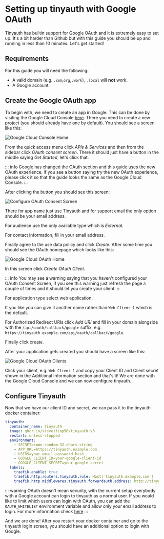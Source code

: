 # Setting up tinyauth with Google OAuth

Tinyauth has builtin support for Google OAuth and it is extremely easy to set up. It's a bit harder than Github but with this guide you should be up and running in less than 10 minutes. Let's get started!

## Requirements

For this guide you will need the following:

- A valid domain (e.g. `.com`,`org`,`.work`), `.local` will **not** work.
- A Google account.

## Create the Google OAuth app

To begin with, we need to create an app in Google. This can be done by visiting the Google Cloud Console [here](https://console.cloud.google.com/). There you need to create a new project (you should already have one by default). You should see a screen like this:

![Google Cloud Console Home](/screenshots/google-cloud-home.png)

From the quick access menu click _APIs & Services_ and then from the sidebar click _OAuth consent screen_. There it should just have a button in the middle saying _Get Started_, let's click that.

::: info
Google has changed the OAuth section and this guide uses the new OAuth experience. If you see a button saying try the new OAuth experience, please click it so that the guide looks the same as the Google Cloud Console.
:::

After clicking the button you should see this screen:

![Configure OAuth Consent Screen](/screenshots/google-cloud-oauth-configure.png)

There for app name just use Tinyauth and for support email the only option should be your email address.

For audience use the only available type which is _External_.

For contact information, fill in your email address.

Finally agree to the use data policy and click _Create_. After some time you should see the OAuth homepage which looks like this:

![Google Cloud OAuth Home](/screenshots/google-cloud-oauth-home.png)

In this screen click _Create OAuth Client_.

::: info
You may see a warning saying that you haven't configured your OAuth Consent Screen, if you see this warning just refresh the page a couple of times and it should let you create your client.
:::

For application type select web application.

If you like you can give it another name rather than `Web Client 1` which is the default.

For Authorized Redirect URIs click _Add URI_ and fill in your domain alongside with the `/api/oauth/callback/google` suffix, e.g. `https://tinyauth.example.com/api/oauth/callback/google`.

Finally click create.

After your application gets created you should have a screen like this:

![Google Cloud OAuth Clients](/screenshots/google-cloud-oauth-created.png)

Click your client, e.g. `Web Client 1` and copy your Client ID and Client secret shown in the Additional Information section and that's it! We are done with the Google Cloud Console and we can now configure tinyauth.

## Configure Tinyauth

Now that we have our client ID and secret, we can pass it to the tinyauth docker container:

```yaml
tinyauth:
  container_name: tinyauth
  image: ghcr.io/steveiliop56/tinyauth:v3
  restart: unless-stopped
  environment:
    - SECRET=some-random-32-chars-string
    - APP_URL=https://tinyauth.example.com
    - USERS=your-email-password-hash
    - GOOGLE_CLIENT_ID=your-google-client-id
    - GOOGLE_CLIENT_SECRET=your-google-secret
  labels:
    traefik.enable: true
    traefik.http.routers.tinyauth.rule: Host(`tinyauth.example.com`)
    traefik.http.middlewares.tinyauth.forwardauth.address: http://tinyauth:3000/api/auth/traefik
```

::: warning
OAuth doesn't mean security, with the current setup everybody with a Google account can login to tinyauth as a normal user. If you would like to limit which users can login with OAuth, you can add the `OAUTH_WHITELIST` environment variable and allow only your email address to login. For more information check [here](../reference/configuration.md)
:::

And we are done! After you restart your docker container and go to the tinyauth login screen, you should have an additional option to login with Google.
